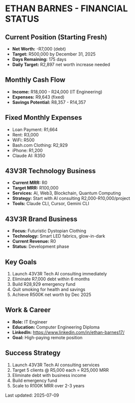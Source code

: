 # ETHAN BARNES - FINANCIAL STATUS

## Current Position (Starting Fresh)
- **Net Worth:** -R7,000 (debt)
- **Target:** R500,000 by December 31, 2025
- **Days Remaining:** 175 days
- **Daily Target:** R2,897 net worth increase needed

## Monthly Cash Flow
- **Income:** R18,000 - R24,000 (IT Engineering)
- **Expenses:** R9,643 (fixed)
- **Savings Potential:** R8,357 - R14,357

## Fixed Monthly Expenses
- Loan Payment: R1,664
- Rent: R3,000
- WiFi: R500
- Bash.com Clothing: R2,929
- iPhone: R1,200
- Claude AI: R350

## 43V3R Technology Business
- **Current MRR:** R0
- **Target MRR:** R100,000
- **Services:** AI, Web3, Blockchain, Quantum Computing
- **Strategy:** Start with AI consulting R2,000-R10,000/project
- **Tools:** Claude CLI, Cursor, Gemini CLI

## 43V3R Brand Business
- **Focus:** Futuristic Dystopian Clothing
- **Technology:** Smart LED fabrics, glow-in-dark
- **Current Revenue:** R0
- **Status:** Development phase

## Key Goals
1. Launch 43V3R Tech AI consulting immediately
2. Eliminate R7,000 debt within 6 months
3. Build R28,929 emergency fund
4. Quit smoking for health and savings
5. Achieve R500K net worth by Dec 2025

## Work & Career
- **Role:** IT Engineer
- **Education:** Computer Engineering Diploma
- **LinkedIn:** https://www.linkedin.com/in/ethan-barnes17/
- **Goal:** High-paying remote position

## Success Strategy
1. Launch 43V3R Tech AI consulting services
2. Target 5 clients @ R5,000 each = R25,000 MRR
3. Eliminate debt with business income
4. Build emergency fund
5. Scale to R100K MRR over 2-3 years

Last updated: 2025-07-09